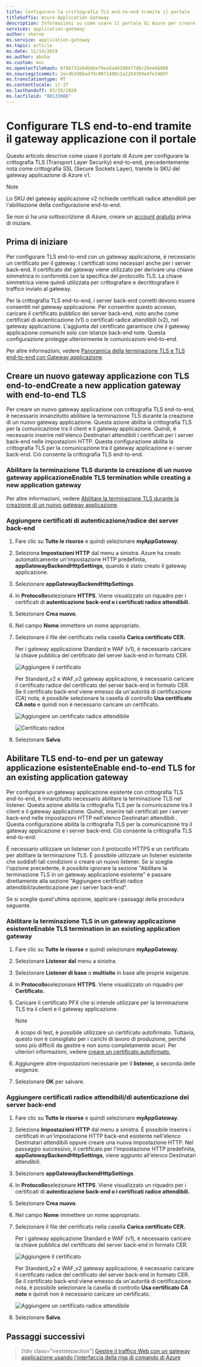 ```yaml
---
title: Configurare la crittografia TLS end-to-end tramite il portale
titleSuffix: Azure Application Gateway
description: Informazioni su come usare il portale di Azure per creare un gateway applicazione con crittografia TLS end-to-end.
services: application-gateway
author: vhorne
ms.service: application-gateway
ms.topic: article
ms.date: 11/14/2019
ms.author: absha
ms.custom: mvc
ms.openlocfilehash: 6f86f32e64bbbe79ea5a403d04f7d6c29ee6b980
ms.sourcegitcommit: 2ec4b3d0bad7dc0071400c2a2264399e4fe34897
ms.translationtype: MT
ms.contentlocale: it-IT
ms.lasthandoff: 03/28/2020
ms.locfileid: "80133006"
---
```

# <a name="configure-end-to-end-tls-by-using-application-gateway-with-the-portal"></a>Configurare TLS end-to-end tramite il gateway applicazione con il portale

Questo articolo descrive come usare il portale di Azure per configurare la crittografia TLS (Transport Layer Security) end-to-end, precedentemente nota come crittografia SSL (Secure Sockets Layer), tramite lo SKU del gateway applicazione di Azure v1.

> [!NOTE]
> Lo SKU del gateway applicazione v2 richiede certificati radice attendibili per l'abilitazione della configurazione end-to-end.

Se non si ha una sottoscrizione di Azure, creare un [account gratuito](https://azure.microsoft.com/free/?WT.mc_id=A261C142F) prima di iniziare.

## <a name="before-you-begin"></a>Prima di iniziare

Per configurare TLS end-to-end con un gateway applicazione, è necessario un certificato per il gateway. I certificati sono necessari anche per i server back-end. Il certificato del gateway viene utilizzato per derivare una chiave simmetrica in conformità con la specifica del protocollo TLS. La chiave simmetrica viene quindi utilizzata per crittografare e decrittografare il traffico inviato al gateway. 

Per la crittografia TLS end-to-end, i server back-end corretti devono essere consentiti nel gateway applicazione. Per consentire questo accesso, caricare il certificato pubblico dei server back-end, noto anche come certificati di autenticazione (v1) o certificati radice attendibili (v2), nel gateway applicazione. L'aggiunta del certificato garantisce che il gateway applicazione comunichi solo con istanze back-end note. Questa configurazione protegge ulteriormente le comunicazioni end-to-end.

Per altre informazioni, vedere [Panoramica della terminazione TLS e TLS end-to-end con Gateway applicazione](https://docs.microsoft.com/azure/application-gateway/ssl-overview).

## <a name="create-a-new-application-gateway-with-end-to-end-tls"></a>Creare un nuovo gateway applicazione con TLS end-to-endCreate a new application gateway with end-to-end TLS

Per creare un nuovo gateway applicazione con crittografia TLS end-to-end, è necessario innanzitutto abilitare la terminazione TLS durante la creazione di un nuovo gateway applicazione. Questa azione abilita la crittografia TLS per la comunicazione tra il client e il gateway applicazione. Quindi, è necessario inserire nell'elenco Destinatari attendibili i certificati per i server back-end nelle impostazioni HTTP. Questa configurazione abilita la crittografia TLS per la comunicazione tra il gateway applicazione e i server back-end. Ciò consente la crittografia TLS end-to-end.

### <a name="enable-tls-termination-while-creating-a-new-application-gateway"></a>Abilitare la terminazione TLS durante la creazione di un nuovo gateway applicazioneEnable TLS termination while creating a new application gateway

Per altre informazioni, vedere [Abilitare la terminazione TLS durante la creazione di un nuovo gateway applicazione](https://docs.microsoft.com/azure/application-gateway/create-ssl-portal).

### <a name="add-authenticationroot-certificates-of-back-end-servers"></a>Aggiungere certificati di autenticazione/radice dei server back-end

1. Fare clic su **Tutte le risorse** e quindi selezionare **myAppGateway**.

2. Seleziona **Impostazioni HTTP** dal menu a sinistra. Azure ha creato automaticamente un'impostazione HTTP predefinita, **appGatewayBackendHttpSettings**, quando è stato creato il gateway applicazione. 

3. Selezionare **appGatewayBackendHttpSettings**.

4. In **Protocollo**selezionare **HTTPS**. Viene visualizzato un riquadro per i certificati di **autenticazione back-end o i certificati radice attendibili.**

5. Selezionare **Crea nuovo**.

6. Nel campo **Nome** immettere un nome appropriato.

7. Selezionare il file del certificato nella casella **Carica certificato CER.**

   Per i gateway applicazione Standard e WAF (v1), è necessario caricare la chiave pubblica del certificato del server back-end in formato CER.

   ![Aggiungere il certificato](./media/end-to-end-ssl-portal/addcert.png)

   Per Standard_v2 e WAF_v2 gateway applicazione, è necessario caricare il certificato radice del certificato del server back-end in formato CER. Se il certificato back-end viene emesso da un'autorità di certificazione (CA) nota, è possibile selezionare la casella di controllo **Usa certificato CA noto** e quindi non è necessario caricare un certificato.

   ![Aggiungere un certificato radice attendibile](./media/end-to-end-ssl-portal/trustedrootcert-portal.png)

   ![Certificato radice](./media/end-to-end-ssl-portal/trustedrootcert.png)

8. Selezionare **Salva**.

## <a name="enable-end-to-end-tls-for-an-existing-application-gateway"></a>Abilitare TLS end-to-end per un gateway applicazione esistenteEnable end-to-end TLS for an existing application gateway

Per configurare un gateway applicazione esistente con crittografia TLS end-to-end, è innanzitutto necessario abilitare la terminazione TLS nel listener. Questa azione abilita la crittografia TLS per la comunicazione tra il client e il gateway applicazione. Quindi, inserire tali certificati per i server back-end nelle impostazioni HTTP nell'elenco Destinatari attendibili . Questa configurazione abilita la crittografia TLS per la comunicazione tra il gateway applicazione e i server back-end. Ciò consente la crittografia TLS end-to-end.

È necessario utilizzare un listener con il protocollo HTTPS e un certificato per abilitare la terminazione TLS. È possibile utilizzare un listener esistente che soddisfi tali condizioni o creare un nuovo listener. Se si sceglie l'opzione precedente, è possibile ignorare la sezione "Abilitare la terminazione TLS in un gateway applicazione esistente" e passare direttamente alla sezione "Aggiungere certificati radice attendibili/autenticazione per i server back-end".

Se si sceglie quest'ultima opzione, applicare i passaggi della procedura seguente.
### <a name="enable-tls-termination-in-an-existing-application-gateway"></a>Abilitare la terminazione TLS in un gateway applicazione esistenteEnable TLS termination in an existing application gateway

1. Fare clic su **Tutte le risorse** e quindi selezionare **myAppGateway**.

2. Selezionare **Listener dal** menu a sinistra.

3. Selezionare **Listener di base** o **multisito** in base alle proprie esigenze.

4. In **Protocollo**selezionare **HTTPS**. Viene visualizzato un riquadro per **Certificato.**

5. Caricare il certificato PFX che si intende utilizzare per la terminazione TLS tra il client e il gateway applicazione.

   > [!NOTE]
   > A scopo di test, è possibile utilizzare un certificato autofirmato. Tuttavia, questo non è consigliato per i carichi di lavoro di produzione, perché sono più difficili da gestire e non sono completamente sicuri. Per ulteriori informazioni, vedere [creare un certificato autofirmato.](https://docs.microsoft.com/azure/application-gateway/create-ssl-portal#create-a-self-signed-certificate)

6. Aggiungere altre impostazioni necessarie per il **listener,** a seconda delle esigenze.

7. Selezionare **OK** per salvare.

### <a name="add-authenticationtrusted-root-certificates-of-back-end-servers"></a>Aggiungere certificati radice attendibili/di autenticazione dei server back-end

1. Fare clic su **Tutte le risorse** e quindi selezionare **myAppGateway**.

2. Seleziona **Impostazioni HTTP** dal menu a sinistra. È possibile inserire i certificati in un'impostazione HTTP back-end esistente nell'elenco Destinatari attendibili oppure creare una nuova impostazione HTTP. Nel passaggio successivo, il certificato per l'impostazione HTTP predefinita, **appGatewayBackendHttpSettings**, viene aggiunto all'elenco Destinatari attendibili.

3. Selezionare **appGatewayBackendHttpSettings**.

4. In **Protocollo**selezionare **HTTPS**. Viene visualizzato un riquadro per i certificati di **autenticazione back-end o i certificati radice attendibili.** 

5. Selezionare **Crea nuovo**.

6. Nel campo **Nome** immettere un nome appropriato.

7. Selezionare il file del certificato nella casella **Carica certificato CER.**

   Per i gateway applicazione Standard e WAF (v1), è necessario caricare la chiave pubblica del certificato del server back-end in formato CER.

   ![Aggiungere il certificato](./media/end-to-end-ssl-portal/addcert.png)

   Per Standard_v2 e WAF_v2 gateway applicazione, è necessario caricare il certificato radice del certificato del server back-end in formato CER. Se il certificato back-end viene emesso da un'autorità di certificazione nota, è possibile selezionare la casella di controllo **Usa certificato CA noto** e quindi non è necessario caricare un certificato.

   ![Aggiungere un certificato radice attendibile](./media/end-to-end-ssl-portal/trustedrootcert-portal.png)

8. Selezionare **Salva**.

## <a name="next-steps"></a>Passaggi successivi

> [!div class="nextstepaction"]
> [Gestire il traffico Web con un gateway applicazione usando l'interfaccia della riga di comando di Azure](./tutorial-manage-web-traffic-cli.md)
